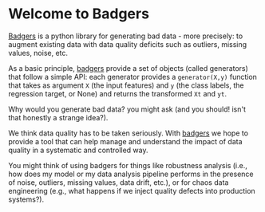 # Welcome to Badgers

[Badgers](https://github.com/Fraunhofer-IESE/badgers) is a python library for generating bad data - more precisely: to augment existing data with data quality deficits such as outliers, missing values, noise, etc.

As a basic principle, [badgers](https://github.com/Fraunhofer-IESE/badgers) provide a set of objects (called generators) that follow a simple API: each generator provides a `generator(X,y)` function that takes as argument `X` (the input features) and `y` (the class labels, the regression target, or None) and returns the transformed `Xt` and `yt`.


Why would you generate bad data? you might ask (and you should! isn't that honestly a strange idea?).

We think data quality has to be taken seriously. With [badgers](https://github.com/Fraunhofer-IESE/badgers) we hope to provide a tool that can help manage and understand the impact of data quality in a systematic and controlled way.

You might think of using badgers for things like robustness analysis (i.e., how does my model or my data analysis pipeline performs in the presence of noise, outliers, missing values, data drift, etc.), or for chaos data engineering (e.g., what happens if we inject quality defects into production systems?).



